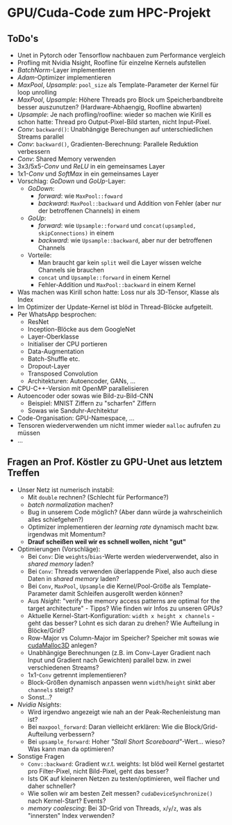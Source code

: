 # GPU/Cuda-Code zum HPC-Projekt

## ToDo's

- Unet in Pytorch oder Tensorflow nachbauen zum Performance vergleich
- Profling mit Nvidia Nsight, Roofline für einzelne Kernels aufstellen
- *BatchNorm*-Layer implementieren
- *Adam*-Optimizer implementieren
- *MaxPool*, *Upsample*: `pool_size` als Template-Parameter der Kernel für loop unrolling
- *MaxPool*, *Upsample*: Höhere Threads pro Block um Speicherbandbreite besser auszunutzen? (Hardware-Abhaengig, Roofline abwarten)
- *Upsample*: Je nach profling/roofline: wieder so machen wie Kirill es schon hatte: Thread pro Output-Pixel-Bild starten, nicht Input-Pixel.
- *Conv*: `backward()`: Unabhängige Berechungen auf unterschiedlichen Streams parallel
- *Conv*: `backward()`, Gradienten-Berechnung: Parallele Reduktion verbessern
- *Conv*: Shared Memory verwenden
- 3x3/5x5-*Conv* und *ReLU* in ein gemeinsames Layer
- 1x1-*Conv* und *SoftMax* in ein gemeinsames Layer
- Vorschlag: *GoDown* und *GoUp*-Layer:
  - *GoDown*:
    - *forward*: wie `MaxPool::foward`
    - *backward*: `MaxPool::backward` und Addition von Fehler (aber nur der betroffenen Channels) in einem
  - *GoUp*:
    - *forward*: wie `Upsample::forward` und `concat(upsampled, skipConnections)` in einem
    - *backward*: wie `Upsample::backward`, aber nur der betroffenen Channels
  - Vorteile:
    - Man braucht gar kein `split` weil die Layer wissen welche Channels sie brauchen
    - `concat` und `Upsample::forward` in einem Kernel
    - Fehler-Addition und `MaxPool::backward` in einem Kernel
- Was machen was Kirill schon hatte: Loss nur als 3D-Tensor, Klasse als Index
- Im Optimizer der Update-Kernel ist blöd in Thread-Blöcke aufgeteilt.
- Per WhatsApp besprochen:
  - ResNet
  - Inception-Blöcke aus dem GoogleNet
  - Layer-Oberklasse
  - Initialiser der CPU portieren
  - Data-Augmentation
  - Batch-Shuffle etc.
  - Dropout-Layer
  - Transposed Convolution
  - Architekturen: Autoencoder, GANs, ...
- CPU-C++-Version mit OpenMP parallelisieren
- Autoencoder oder sowas wie Bild-zu-Bild-CNN
  - Beispiel: MNIST Ziffern zu "scharfen" Ziffern
  - Sowas wie Sanduhr-Architektur
- Code-Organisation: GPU-Namespace, ...
- Tensoren wiederverwenden um nicht immer wieder `malloc` aufrufen zu müssen
- ...

## Fragen an Prof. Köstler zu GPU-Unet aus letztem Treffen

- Unser Netz ist numerisch instabil:
  - Mit `double` rechnen? (Schlecht für Performance?)
  - *batch normalization* machen?
  - Bug in unserem Code möglich? (Aber dann würde ja wahrscheinlich alles schiefgehen?)
  - Optimizer implementieren der *learning rate* dynamisch macht bzw. irgendwas mit Momentum?
  - __Drauf scheißen weil wir es schnell wollen, nicht "gut"__
- Optimierungen (Vorschläge):
  - Bei `Conv`: Die `weights`/`bias`-Werte werden wiederverwendet, also in *shared memory* laden?
  - Bei `Conv`: Threads verwenden überlappende Pixel, also auch diese Daten in *shared memory* laden?
  - Bei `Conv`, `MaxPool`, `Upsample` die Kernel/Pool-Größe als Template-Parameter damit Schleifen ausgerollt werden können?
  - Aus *Nsight*: "verify the memory access patterns are optimal for the target architecture" - Tipps? Wie finden wir Infos zu unseren GPUs?
  - Aktuelle Kernel-Start-Konfiguration: `width x height x channels` - geht das besser? Lohnt es sich daran zu drehen? Wie Aufteilung in Blöcke/Grid?
  - Row-Major vs Column-Major im Speicher? Speicher mit sowas wie [cudaMalloc3D](https://docs.nvidia.com/cuda/cuda-runtime-api/group__CUDART__MEMORY.html#group__CUDART__MEMORY_1g188300e599ded65c925e79eab2a57347) anlegen?
  - Unabhängige Berechnungen (z.B. im Conv-Layer Gradient nach Input und Gradient nach Gewichten) parallel bzw. in zwei verschiedenen Streams?
  - 1x1-`Conv` getrennt implementieren?
  - Block-Größen dynamisch anpassen wenn `width`/`height` sinkt aber `channels` steigt?
  - Sonst...?
- *Nvidia Nsights*:
  - Wird irgendwo angezeigt wie nah an der Peak-Rechenleistung man ist?
  - Bei `maxpool_forward`: Daran vielleicht erklären: Wie die Block/Grid-Aufteilung verbessern?
  - Bei `upsample_forward`: Hoher *"Stall Short Scoreboard"*-Wert... wieso? Was kann man da optimieren?
- Sonstige Fragen
  - `Conv::backward`: Gradient w.r.t. weights: Ist blöd weil Kernel gestartet pro Filter-Pixel, nicht Bild-Pixel, geht das besser?
  - Ists OK auf kleineren Netzen zu testen/optimieren, weil flacher und daher schneller?
  - Wie sollen wir am besten Zeit messen? `cudaDeviceSynchronize()` nach Kernel-Start? Events?
  - *memory coalescing*: Bei 3D-Grid von Threads, `x`/`y`/`z`, was als "innersten" Index verwenden?


